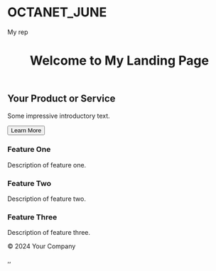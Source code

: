 # OCTANET_JUNE
My rep
<!DOCTYPE html>
<html lang="en">
<head>
    <meta charset="UTF-8">
    <meta name="viewport" content="width=device-width, initial-scale=1.0">
    <title>Landing Page</title>
    <link rel="stylesheet" href="styles.css">
</head>
<body>
    <header>
        <h1>Welcome to My Landing Page</h1>
    </header>
    <section class="hero">
        <h2>Your Product or Service</h2>
        <p>Some impressive introductory text.</p>
        <button>Learn More</button>
    </section>
    <section class="features">
        <div class="feature">
            <h3>Feature One</h3>
            <p>Description of feature one.</p>
        </div>
        <div class="feature">
            <h3>Feature Two</h3>
            <p>Description of feature two.</p>
        </div>
        <div class="feature">
            <h3>Feature Three</h3>
            <p>Description of feature three.</p>
        </div>
    </section>
    <footer>
        <p>&copy; 2024 Your Company</p>
    </footer>
</body>
</html>,,
